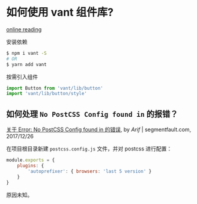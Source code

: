 # 如何使用 vant 组件库?

[online reading](https://youzan.github.io/vant/#/zh-CN/quickstart)

安装依赖

```sh
$ npm i vant -S
# OR
$ yarn add vant
```

按需引入组件

```js
import Button from 'vant/lib/button'
import 'vant/lib/button/style'
```

## 如何处理 `No PostCSS Config found in` 的报错？

[关于 Error: No PostCSS Config found in 的错误](https://segmentfault.com/a/1190000012587356), by *Arif* | segmentfault.com, 2017/12/26

在项目根目录新建 `postcss.config.js` 文件，并对 postcss 进行配置：

```js
module.exports = {
    plugins: {
        'autoprefixer': { browsers: 'last 5 version' }
    }
}
```

原因未知。
